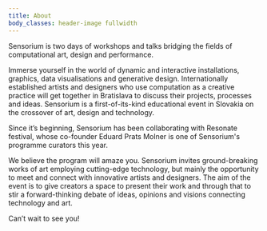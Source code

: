 ```yaml
---
title: About
body_classes: header-image fullwidth
---
```


<div class="f3 f2-ns">
Sensorium is two days of workshops and talks bridging the fields of computational art, design and performance.
</div>

Immerse yourself in the world of dynamic and interactive installations, graphics, data visualisations and generative design. Internationally established artists and designers who use computation as a creative practice will get together in Bratislava to discuss their projects, processes and ideas. Sensorium is a first-of-its-kind educational event in Slovakia on the crossover of art, design and technology.

Since it’s beginning, Sensorium has been collaborating with Resonate festival, whose co-founder Eduard Prats Molner is one of Sensorium's programme curators this year.

We believe the program will amaze you. Sensorium invites ground-breaking works of art employing cutting-edge technology, but mainly the opportunity to meet and connect with innovative artists and designers. The aim of the event is to give creators a space to present their work and through that to stir a forward-thinking debate of ideas, opinions and visions connecting technology and art.

Can’t wait to see you!

